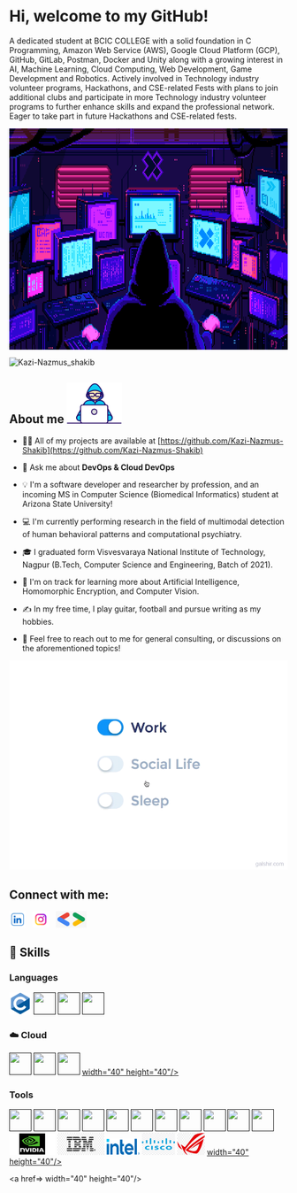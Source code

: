 <h1 align="left"> Hi, welcome to my GitHub!</h1>

<p>A dedicated student at BCIC COLLEGE with a solid foundation in C Programming, Amazon Web Service (AWS), Google Cloud Platform (GCP), GitHub, GitLab, Postman, Docker and Unity along with a growing interest in AI, Machine Learning, Cloud Computing, Web Development, Game Development and Robotics. Actively involved in Technology industry volunteer programs, Hackathons, and CSE-related Fests with plans to join additional clubs and participate in more Technology industry volunteer programs to further enhance skills and expand the professional network. Eager to take part in future Hackathons and CSE-related fests.
</p>

  <img align="center" alt="Coding" width="1000" height=400 src="https://github.com/Kazi-Nazmus-Shakib/Kazi-Nazmus-Shakib/blob/main/Mastermind.gif">


<br>
<p align="left"> <img src="https://komarev.com/ghpvc/?username=Kazi-Nazmus-Shakib&label=Profile%20views&color=0e75b6&style=flat" alt="Kazi-Nazmus_shakib" /> </p>

##  <h2 align="left">About me <img src="https://github.com/Kazi-Nazmus-Shakib/Kazi-Nazmus-Shakib/blob/main/Logo%201.gif" width="100"></h2>

- 👨‍💻 All of my projects are available at [https://github.com/Kazi-Nazmus-Shakib](https://github.com/Kazi-Nazmus-Shakib)

- 💬 Ask me about **DevOps & Cloud DevOps**

- 💡   I'm a software developer and researcher by profession, and an incoming MS in Computer Science (Biomedical Informatics) student at Arizona State University!
- 💻  I'm currently performing research in the field of multimodal detection of human behavioral patterns and computational psychiatry.
- 🎓 I graduated form Visvesvaraya National Institute of Technology, Nagpur (B.Tech, Computer Science and Engineering, Batch of 2021).
- 🌱  I'm on track for learning more about Artificial Intelligence, Homomorphic Encryption, and Computer Vision.
- ✍️  In my free time, I play guitar, football and pursue writing as my hobbies.
- 💬  Feel free to reach out to me for general consulting, or discussions on the aforementioned topics!

<p>
<p align="center">  <img src="https://github.com/Kazi-Nazmus-Shakib/Kazi-Nazmus-Shakib/blob/main/Images/life_balance.gif" width="600"> 
</p>
<h2 align="left">Connect with me:</h2>
<p align="left">
<a href="https://www.linkedin.com/in/kazinazmusshakib21/"><img height="30" src="https://github.com/Kazi-Nazmus-Shakib/Kazi-Nazmus-Shakib/blob/main/Images/LinkedIn.png"></a>&nbsp;&nbsp;
<a href="https://www.instagram.com/nazmus_shakib115?igsh=MXg2ajI5NG81Y2MxNw=="><img height="30" src="https://github.com/Kazi-Nazmus-Shakib/Kazi-Nazmus-Shakib/blob/main/Images/Instagram.png"></a>&nbsp;&nbsp;
<a href="https://g.dev/Kazi-Nazmus-Shakib"><img height="30" src= "https://github.com/Kazi-Nazmus-Shakib/Kazi-Nazmus-Shakib/blob/main/Images/GoogleDev.png"></a>&nbsp;&nbsp;
</p>

## 🧰 Skills

### Languages

<p align="left">
 <a title="C" href="https://www.cprogramming.com/" target="_blank" rel="noreferrer"><img src="https://raw.githubusercontent.com/devicons/devicon/master/icons/c/c-original.svg" alt="c" width="40" height="40"/></a>
 <a href=><img src="https://cdn.jsdelivr.net/gh/devicons/devicon@latest/icons/c/c-original.svg" width="40" height="40"/></a>      
 <a href=><img src="https://cdn.jsdelivr.net/gh/devicons/devicon@latest/icons/python/python-original.svg" width="40" height="40" /></a>
 <a href=><img src="https://cdn.jsdelivr.net/gh/devicons/devicon@latest/icons/bash/bash-original.svg"  width="40" height="40"/></a>
</p>

### ☁️ Cloud
<p align="left">           
 <a href=><img src="https://cdn.jsdelivr.net/gh/devicons/devicon@latest/icons/amazonwebservices/amazonwebservices-original-wordmark.svg" width="40" height="40"/></a> 
<a href=><img src="https://cdn.jsdelivr.net/gh/devicons/devicon@latest/icons/googlecloud/googlecloud-original.svg"width="40" height="40"/></a> 
<a href=><img src="https://cdn.jsdelivr.net/gh/devicons/devicon@latest/icons/azure/azure-original.svg" width="40" height="40"/></a> 
<a href=>  width="40" height="40"/></a> 
</p>

  ### Tools
<p align="left"> 
<a href=>
            <img src="https://cdn.jsdelivr.net/gh/devicons/devicon@latest/icons/unity/unity-original.svg"width="40" height="40"/></a>
<a href=> 
            <img src="https://cdn.jsdelivr.net/gh/devicons/devicon@latest/icons/docker/docker-original.svg" width="40" height="40"/></a>
<a href=>
            <img src="https://cdn.jsdelivr.net/gh/devicons/devicon@latest/icons/kubernetes/kubernetes-original.svg"width="40" height="40"/></a>
<a href=>
            <img src="https://cdn.jsdelivr.net/gh/devicons/devicon@latest/icons/postman/postman-original.svg"width="40" height="40"/></a>
 <a href=> 
            <img src="https://cdn.jsdelivr.net/gh/devicons/devicon@latest/icons/tensorflow/tensorflow-original.svg"width="40" height="40"/></a> 
<a href=> 
            <img src="https://cdn.jsdelivr.net/gh/devicons/devicon@latest/icons/firebase/firebase-original.svg" width="40" height="40"/></a>
<a href=> 
            <img src="https://cdn.jsdelivr.net/gh/devicons/devicon@latest/icons/redhat/redhat-original.svg" width="40" height="40"/></a>
  <a href=>
            <img src="https://cdn.jsdelivr.net/gh/devicons/devicon@latest/icons/notion/notion-original.svg"  width="40" height="40"/></a>
 <a href=> 
            <img src="https://cdn.jsdelivr.net/gh/devicons/devicon@latest/icons/salesforce/salesforce-original.svg" width="40" height="40"/></a>
 <a href=> 
            <img src="https://cdn.jsdelivr.net/gh/devicons/devicon@latest/icons/kaggle/kaggle-original.svg" width="40" height="40"/></a>
   <a href=>  
            <img src="https://cdn.jsdelivr.net/gh/devicons/devicon@latest/icons/slack/slack-original.svg" width="40" height="40"/></a>
    <a href=>  <img src="https://github.com/Kazi-Nazmus-Shakib/Kazi-Nazmus-Shakib/blob/main/Images/Nvidia%20Logo.png" width="83" height="40"/></a>
<a href=> <img src="https://github.com/Kazi-Nazmus-Shakib/Kazi-Nazmus-Shakib/blob/main/Images/IBM%20Logo.png" width="85" height="40"/></a>
 <a href=><img src="https://github.com/Kazi-Nazmus-Shakib/Kazi-Nazmus-Shakib/blob/main/Images/Intel%20Logo.png"  width="60" height="30"/></a>         
<a href=><img src="https://github.com/Kazi-Nazmus-Shakib/Kazi-Nazmus-Shakib/blob/main/Images/CISCO%20Logo.png"  width="60" height="40"/></a>
<a href=> <img src="https://github.com/Kazi-Nazmus-Shakib/Kazi-Nazmus-Shakib/blob/main/Images/ASUS%20Rog.png" width="50" height="40"/></a>
<a href=>  width="40" height="40"/></a>











  
  <a href=>  width="40" height="40"/></a>


















